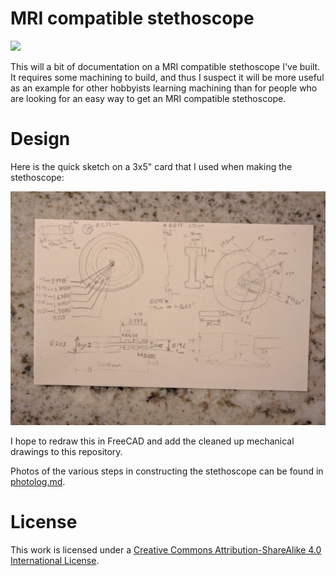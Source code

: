 # MRI compatible stethoscope

![](photos/IMG_20170525_191646.jpg)

This will a bit of documentation on a MRI compatible stethoscope I've built.
It requires some machining to build, and thus I suspect it will be more useful
as an example for other hobbyists learning machining than for people who are
looking for an easy way to get an MRI compatible stethoscope.

# Design

Here is the quick sketch on a 3x5" card that I used when making the
stethoscope:

![](photos/IMG_20170525_213724.jpg)

I hope to redraw this in FreeCAD and add the cleaned up mechanical
drawings to this repository.

Photos of the various steps in constructing the stethoscope can be found
in [photolog.md](photolog.md).

# License

This work is licensed under a [Creative Commons Attribution-ShareAlike 4.0
International License](http://creativecommons.org/licenses/by-sa/4.0/).
